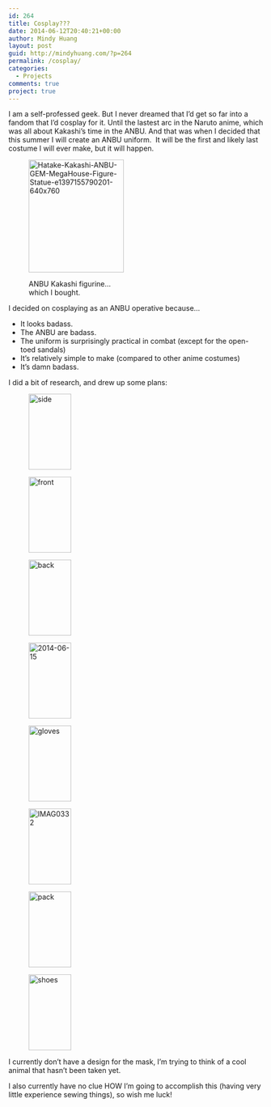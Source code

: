 ```yaml
---
id: 264
title: Cosplay???
date: 2014-06-12T20:40:21+00:00
author: Mindy Huang
layout: post
guid: http://mindyhuang.com/?p=264
permalink: /cosplay/
categories:
  - Projects
comments: true
project: true
---
```

I am a self-professed geek. But I never dreamed that I&#8217;d get so far into a fandom that I&#8217;d cosplay for it. Until the lastest arc in the Naruto anime, which was all about Kakashi&#8217;s time in the ANBU. And that was when I decided that this summer I will create an ANBU uniform. <!--more--> It will be the first and likely last costume I will ever make, but it will happen.<figure id="attachment_274" style="width: 188px" class="wp-caption alignnone">

<img class="wp-image-274" src="http://mindyhuang.com/wp-content/uploads/Hatake-Kakashi-ANBU-GEM-MegaHouse-Figure-Statue-e1397155790201-640x760-126x150.jpg" alt="Hatake-Kakashi-ANBU-GEM-MegaHouse-Figure-Statue-e1397155790201-640x760" width="188" height="223" /><figcaption class="wp-caption-text">ANBU Kakashi figurine&#8230;which I bought.</figcaption></figure> 

I decided on cosplaying as an ANBU operative because&#8230;

  * It looks badass.
  * The ANBU are badass.
  * The uniform is surprisingly practical in combat (except for the open-toed sandals)
  * It&#8217;s relatively simple to make (compared to other anime costumes)
  * It&#8217;s damn badass.

I did a bit of research, and drew up some plans:

<div id='gallery-1' class='gallery galleryid-264 gallery-columns-3 gallery-size-thumbnail'>
  <figure class='gallery-item'> 
  
  <div class='gallery-icon portrait'>
    <a href='http://mindyhuang.com/cosplay/side/'><img width="84" height="150" src="http://mindyhuang.com/wp-content/uploads/side-84x150.jpg" class="attachment-thumbnail size-thumbnail" alt="side" /></a>
  </div></figure><figure class='gallery-item'> 
  
  <div class='gallery-icon portrait'>
    <a href='http://mindyhuang.com/cosplay/front/'><img width="84" height="150" src="http://mindyhuang.com/wp-content/uploads/front-84x150.jpg" class="attachment-thumbnail size-thumbnail" alt="front" /></a>
  </div></figure><figure class='gallery-item'> 
  
  <div class='gallery-icon portrait'>
    <a href='http://mindyhuang.com/cosplay/back/'><img width="84" height="150" src="http://mindyhuang.com/wp-content/uploads/back-84x150.jpg" class="attachment-thumbnail size-thumbnail" alt="back" /></a>
  </div></figure><figure class='gallery-item'> 
  
  <div class='gallery-icon portrait'>
    <a href='http://mindyhuang.com/cosplay/2014-06-15/'><img width="84" height="150" src="http://mindyhuang.com/wp-content/uploads/2014-06-15-84x150.jpg" class="attachment-thumbnail size-thumbnail" alt="2014-06-15" /></a>
  </div></figure><figure class='gallery-item'> 
  
  <div class='gallery-icon portrait'>
    <a href='http://mindyhuang.com/cosplay/gloves/'><img width="84" height="150" src="http://mindyhuang.com/wp-content/uploads/gloves-84x150.jpg" class="attachment-thumbnail size-thumbnail" alt="gloves" /></a>
  </div></figure><figure class='gallery-item'> 
  
  <div class='gallery-icon portrait'>
    <a href='http://mindyhuang.com/cosplay/imag0332-2/'><img width="84" height="150" src="http://mindyhuang.com/wp-content/uploads/IMAG03321-84x150.jpg" class="attachment-thumbnail size-thumbnail" alt="IMAG0332" /></a>
  </div></figure><figure class='gallery-item'> 
  
  <div class='gallery-icon portrait'>
    <a href='http://mindyhuang.com/cosplay/pack/'><img width="84" height="150" src="http://mindyhuang.com/wp-content/uploads/pack-84x150.jpg" class="attachment-thumbnail size-thumbnail" alt="pack" /></a>
  </div></figure><figure class='gallery-item'> 
  
  <div class='gallery-icon portrait'>
    <a href='http://mindyhuang.com/cosplay/shoes/'><img width="84" height="150" src="http://mindyhuang.com/wp-content/uploads/shoes-84x150.jpg" class="attachment-thumbnail size-thumbnail" alt="shoes" /></a>
  </div></figure>
</div>

I currently don&#8217;t have a design for the mask, I&#8217;m trying to think of a cool animal that hasn&#8217;t been taken yet.

I also currently have no clue HOW I&#8217;m going to accomplish this (having very little experience sewing things), so wish me luck!